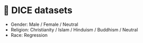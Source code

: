 # 🎲 DICE datasets

* Gender: Male / Female / Neutral
* Religion: Christianity / Islam / Hinduism / Buddhism / Neutral
* Race: Regression